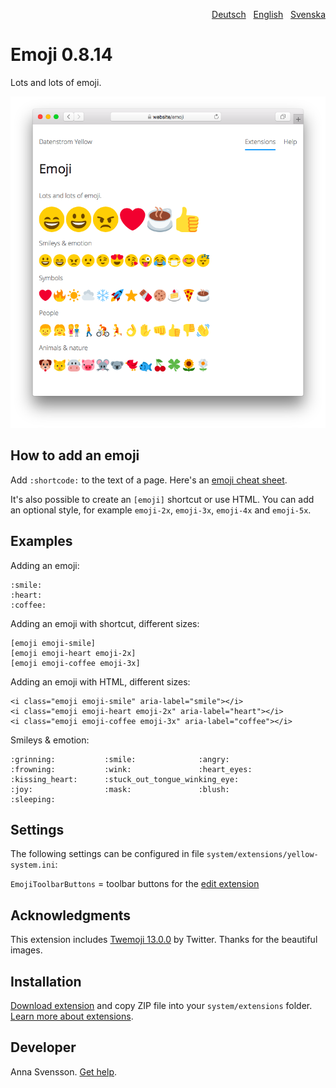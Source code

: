 <p align="right"><a href="README-de.md">Deutsch</a> &nbsp; <a href="README.md">English</a> &nbsp; <a href="README-sv.md">Svenska</a></p>

# Emoji 0.8.14

Lots and lots of emoji.

![Screenshot](emoji-screenshot.png?raw=true)

## How to add an emoji

Add `:shortcode:` to the text of a page. Here's an [emoji cheat sheet](https://github.com/ikatyang/emoji-cheat-sheet). 

It's also possible to create an `[emoji]` shortcut or use HTML. You can add an optional style, for example `emoji-2x`, `emoji-3x`, `emoji-4x` and `emoji-5x`.

## Examples

Adding an emoji:

    :smile: 
    :heart: 
    :coffee:

Adding an emoji with shortcut, different sizes:

    [emoji emoji-smile]
    [emoji emoji-heart emoji-2x]
    [emoji emoji-coffee emoji-3x]

Adding an emoji with HTML, different sizes:

    <i class="emoji emoji-smile" aria-label="smile"></i>
    <i class="emoji emoji-heart emoji-2x" aria-label="heart"></i>
    <i class="emoji emoji-coffee emoji-3x" aria-label="coffee"></i>

Smileys & emotion:

    :grinning:           :smile:              :angry:
    :frowning:           :wink:               :heart_eyes:
    :kissing_heart:      :stuck_out_tongue_winking_eye:
    :joy:                :mask:               :blush:
    :sleeping:

## Settings

The following settings can be configured in file `system/extensions/yellow-system.ini`:

`EmojiToolbarButtons` = toolbar buttons for the [edit extension](https://github.com/annaesvensson/yellow-edit)  

## Acknowledgments

This extension includes [Twemoji 13.0.0](https://github.com/twitter/twemoji) by Twitter. Thanks for the beautiful images.

## Installation

[Download extension](https://github.com/annaesvensson/yellow-emoji/archive/main.zip) and copy ZIP file into your `system/extensions` folder. [Learn more about extensions](https://github.com/annaesvensson/yellow-update).

## Developer

Anna Svensson. [Get help](https://datenstrom.se/yellow/help/).
